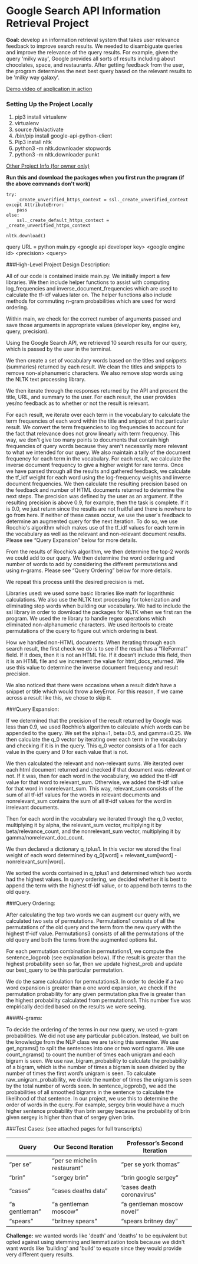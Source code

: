 # Google Search API Information Retrieval Project

**Goal:** develop an information retrieval system that takes user relevance feedback to improve search results. We needed to disambiguate queries and improve the relevance of the query results. For example, given the query 'milky way', Google provides all sorts of results including about chocolates, space, and restaurants. After getting feedback from the user, the program determines the next best query based on the relevant results to be 'milky way galaxy'.

[Demo video of application in action](https://youtu.be/auG58f2L7qs)

### Setting Up the Project Locally
1. pip3 install virtualenv
2. virtualenv <your-env>
3. source <your-env>/bin/activate
4. <your-env>/bin/pip install google-api-python-client
5. Pip3 install nltk
6. python3 -m nltk.downloader stopwords
7. python3 -m nltk.downloader punkt

[Other Project Info (for owner only)](https://docs.google.com/document/d/1lArA6P5Gs4dNPR393hlErKmaceMZKUSeBGF_MEwbVd0/edit?usp=sharing)

**Run this and download the packages when you first run the program (if the above commands don't work)**

```
try:
    _create_unverified_https_context = ssl._create_unverified_context
except AttributeError:
    pass
else:
    ssl._create_default_https_context = _create_unverified_https_context

nltk.download()
```

query URL = python main.py &lt;google api developer key&gt; &lt;google engine id&gt; &lt;precision&gt; &lt;query&gt;


###High-Level Project Design Description: 

All of our code is contained inside main.py. We initially import a few libraries. We then include helper functions to assist with computing log_frequencies and inverse_document_frequencies which are used to calculate the tf-idf values later on. The helper functions also include methods for commuting n-gram probabilities which are used for word ordering.

Within main, we check for the correct number of arguments passed and save those arguments in appropriate values (developer key, engine key, query, precision).

Using the Google Search API, we retrieved 10 search results for our query, which is passed by the user in the terminal.

We then create a set of vocabulary words based on the titles and snippets  (summaries) returned by each result. We clean the titles and snippets to remove non-alphanumeric characters. We also remove stop words using the NLTK text processing library.

We then iterate through the responses returned by the API and present the title, URL, and summary to the user. For each result, the user provides yes/no feedback as to whether or not the result is relevant.

For each result, we iterate over each term in the vocabulary to calculate the term frequencies of each word within the title and snippet of that particular result. We convert the term frequencies to log frequencies to account for the fact that relevance does not grow linearly with term frequency. This way, we don't give too many points to documents that contain high frequencies of query words because they aren't necessarily more relevant to what we intended for our query.
We also maintain a tally of the document frequency for each term in the vocabulary. For each result, we calculate the inverse document frequency to give a higher weight for rare terms.
Once we have parsed through all the results and gathered feedback, we calculate the tf_idf weight for each word using the log-frequency weights and inverse document frequencies.
We then calculate the resulting precision based on the feedback and number of HTML documents returned to determine the next steps. The precision was defined by the user as an argument. If the resulting precision is above 0.9, for example, then the task is complete. If it is 0.0, we just return since the results are not fruitful and there is nowhere to go from here. If neither of these cases occur, we use the user's feedback to determine an augmented query for the next iteration. To do so, we use Rocchio's algorithm which makes use of the tf_idf values for each term in the vocabulary as well as the relevant and non-relevant document results. Please see “Query Expansion” below for more details.

From the results of Rocchio’s algorithm, we then determine the top-2 words we could add to our query. We then determine the word ordering and number of words to add by considering the different permutations and using n-grams. Please see “Query Ordering” below for more details.

We repeat this process until the desired precision is met.

Libraries used: we used some basic libraries like math for logarithmic calculations. We also use the NLTK text processing for tokenization and eliminating stop words when building our vocabulary. We had to include the ssl library in order to download the packages for NLTK when we first ran the program. We used the re library to handle regex operations which eliminated non-alphanumeric characters. We used itertools to create permutations of the query to figure out which ordering is best.

How we handled non-HTML documents: When iterating through each search result, the first check we do is to see if the result has a “fileFormat” field. If it does, then it is not an HTML file. If it doesn’t include this field, then it is an HTML file and we increment the value for html_docs_returned. We use this value to determine the inverse document frequency and result precision.

We also noticed that there were occasions when a result didn’t have a snippet or title which would throw a keyError. For this reason, if we came across a result like this, we chose to skip it.

###Query Expansion: 

If we determined that the precision of the result returned by Google was less than 0.9, we used Rochhio’s algorithm to calculate which words can be appended to the query. We set the alpha=1, beta=0.5, and gamma=0.25. We then calculate the q_0 vector by iterating over each term in the vocabulary and checking if it is in the query. This q_0 vector consists of a 1 for each value in the query and 0 for each value that is not.

We then calculated the relevant and non-relevant sums. We iterated over each html document returned and checked if that document was relevant or not. If it was, then for each word in the vocabulary, we added the tf-idf value for that word to relevant_sum. Otherwise, we added the tf-idf value for that word in nonrelevant_sum. This way, relevant_sum consists of the sum of all tf-idf values for the words in relevant documents and nonrelevant_sum contains the sum of all tf-idf values for the word in irrelevant documents.

Then for each word in the vocabulary we iterated through the q_0 vector, multiplying it by alpha, the relevant_sum vector, multiplying it by beta/relevance_count, and the nonrelevant_sum vector, multiplying it by gamma/nonrelevant_doc_count.

We then declared a dictionary q_tplus1. In this vector we stored the final weight of each word determined by q_0[word] + relevant_sum[word] - nonrelevant_sum[word].

We sorted the words contained in q_tplus1 and determined which two words had the highest values. In query ordering, we decided whether it is best to append the term with the highest tf-idf value, or to append both terms to the old query.

###Query Ordering:

After calculating the top two words we can augment our query with, we calculated two sets of permutations. Permutations1 consists of all the permutations of the old query and the term from the new query with the highest tf-idf value. Permutations3 consists of all the permutations of the old query and both the terms from the augmented options list.

For each permutation combination in permutations1, we compute the sentence_logprob (see explanation below). If the result is greater than the highest probability seen so far, then we update highest_prob and update our best_query to be this particular permutation.

We do the same calculation for permutations3. In order to decide if a two word expansion is greater than a one word expansion, we check if the permutation probability for any given permutation plus five is greater than the highest probability calculated from permutations1. This number five was empirically decided based on the results we were seeing.

####N-grams:

To decide the ordering of the terms in our new query, we used n-gram probabilities. We did not use any particular publication. Instead, we built on the knowledge from the NLP class we are taking this semester. We use get_ngrams() to split the sentences into one or two word ngrams. We use count_ngrams() to count the number of times each unigram and each bigram is seen. We use raw_bigram_probability to calculate the probability of a bigram, which is the number of times a bigram is seen divided by the number of times the first word’s unigram is seen. To calculate raw_unigram_probability, we divide the number of times the unigram is seen by the total number of words seen. In sentence_logprob(), we add the probabilities of all smoothed bigrams in the sentence to calculate the likelihood of that sentence. In our project, we use this to determine the order of words in the query. For example, sergey brin would have a much higher sentence probability than brin sergey because the probability of brin given sergey is higher than that of sergey given brin. 

###Test Cases: (see attached pages for full transcripts)

| Query         | Our Second Iteration         | Professor’s Second Iteration |
| ------------- | ---------------------------- | ---------------------------- |
| “per se”      | “per se michelin restaurant” | “per se york thomas”         |
| “brin”        | “sergey brin”                | “brin google sergey”         |
| “cases”       | “cases deaths data”          | ‘cases death coronavirus“    |
| “a gentleman” | “a gentleman moscow”         | “a gentleman moscow novel”   |
| “spears”      | “britney spears”             | “spears britney day”         |

**Challenge:** we wanted words like 'death' and 'deaths' to be equivalent but opted against using stemming and lemmatization tools because we didn't want words like 'building' and 'build' to equate since they would provide very different query results.

